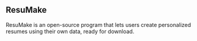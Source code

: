 ## ResuMake ##
 ResuMake is an open-source program that lets users create personalized resumes using their own data, ready for download. 
